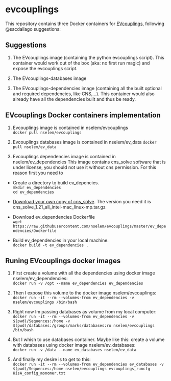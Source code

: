 # evcouplings
This repository contains three Docker containers for [EVcouplings](https://github.com/debbiemarkslab/EVcouplings), following @sacdallago suggestions:  

## Suggestions  
1. The EVcouplings image (containing the python evcouplings script). This container would work out of the box (aka: no first run magic) and expose the evcouplings script.  

2.  The EVcouplings-databases image 

3. The EVcouplings-dependencies image (containing all the built optional and required dependencies, like CNS,...). This container would also already have all the dependencies built and thus be ready.  


## EVcouplings Docker containers implementation   

1. Evcouplings image is contained in nselem/evcouplings  
`docker pull nselem/evcouplings`  

2. Evcouplings databases image is contained in nselem/ev_data
`docker pull nselem/ev_data`  

3. Evcouplings dependencies image is contained in nselem/ev_dependencies
This image contains cns_solve software that is under license, you should not use it without cns permission. For this reason first you need to 
- Create a directory to build ev_depencies.  
 `mkdir ev_dependencies`  
 `cd ev_dependencies`  
 
- [Download your own copy of cns_solve](http://cns-online.org/cns_request/). The version you need it is cns_solve_1.21_all_intel-mac_linux-mp.tar.gz  

-  Download ev_dependencies Dockerfile  
 `wget  https://raw.githubusercontent.com/nselem/evcouplings/master/ev_dependencies/Dockerfile`     
 
- Build ev_dependencies in your local machine.   
`docker build -t ev_dependencies .`  


## Runing EVcouplings docker images  
1. First create a volume with all the dependencies using docker image nselem/ev_dependencies:    
`docker run -v /opt --name ev_dependencies ev_dependencies  `   

2. Then I expose this volume to the docker image nselem/evcouplings:    
`docker run -it --rm --volumes-from ev_dependencies -v nselem/evcouplings /bin/bash  `   

3. Right now Im passing databases as volume from my local computer:      
`docker run -it --rm --volumes-from ev_dependencies -v $(pwd)/Sequences:/home -v $(pwd)/databases:/groups/marks/databases:ro nselem/evcouplings /bin/bash  `   

4. But I whish to use databases container. Maybe like this: create a volume with databases using docker image nselem/ev_databases:    
`docker run -v /data --name ev_databases nselem/ev_data  `  


5. And finally my desire is to get to this:  
`docker run -it --rm --volumes-from ev_dependencies ev_databases -v $(pwd)/Sequences:/home nselem/evcouplings evcouplings_runcfg HisA_config_monomer.txt`  

